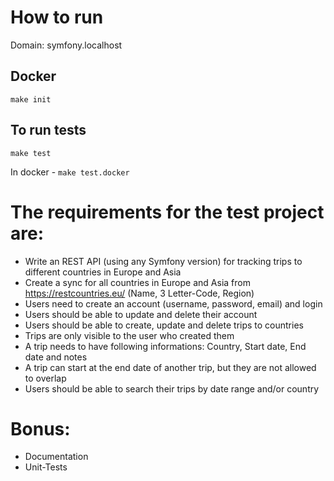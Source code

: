 # How to run

Domain: symfony.localhost

## Docker
`make init`

## To run tests

`make test`

In docker - `make test.docker`

# The requirements for the test project are:

- Write an REST API (using any Symfony version) for tracking trips to different countries in Europe and Asia
- Create a sync for all countries in Europe and Asia from https://restcountries.eu/ (Name, 3 Letter-Code, Region)
- Users need to create an account (username, password, email) and login
- Users should be able to update and delete their account
- Users should be able to create, update and delete trips to countries
- Trips are only visible to the user who created them
- A trip needs to have following informations: Country, Start date, End date and notes
- A trip can start at the end date of another trip, but they are not allowed to overlap
- Users should be able to search their trips by date range and/or country

# Bonus:
- Documentation
- Unit-Tests
